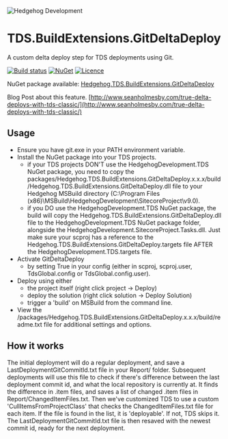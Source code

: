 <img src="http://www.hhog.com/-/media/PublicImages/Hedgehog/Hedgehog-logo-4color-275x46.jpg" alt="Hedgehog Development" border="0"> 


# TDS.BuildExtensions.GitDeltaDeploy #
A custom delta deploy step for TDS deployments using Git.

[![Build status](https://ci.appveyor.com/api/projects/status/biqveu6ugx859i2f?svg=true)](https://ci.appveyor.com/project/SeanHolmesby/tds-buildextensions-gitdeltadeploy/branch/master)
[![NuGet](https://img.shields.io/nuget/v/Hedgehog.TDS.BuildExtensions.GitDeltaDeploy.svg?maxAge=2592000)](https://www.nuget.org/packages/Hedgehog.TDS.BuildExtensions.GitDeltaDeploy)
[![Licence](https://img.shields.io/github/license/mashape/apistatus.svg?maxAge=2592000)](https://github.com/SaintSkeeta/TDS.BuildExtensions.GitDeltaDeploy/blob/master/LICENSE)

NuGet package available: [Hedgehog.TDS.BuildExtensions.GitDeltaDeploy](https://www.nuget.org/packages/Hedgehog.TDS.BuildExtensions.GitDeltaDeploy)

Blog Post about this feature. [http://www.seanholmesby.com/true-delta-deploys-with-tds-classic/](http://www.seanholmesby.com/true-delta-deploys-with-tds-classic/)

## Usage ##
 - Ensure you have git.exe in your PATH environment variable.
 - Install the NuGet package into your TDS projects.
   - if your TDS projects DON'T use the HedgehogDevelopment.TDS NuGet package, you need to copy the packages/Hedgehog.TDS.BuildExtensions.GitDeltaDeploy.x.x.x/build/Hedgehog.TDS.BuildExtensions.GitDeltaDeploy.dll file to your Hedgehog MSBuild directory (C:\Program Files (x86)\MSBuild\HedgehogDevelopment\SitecoreProject\v9.0).
   - if you DO use the HedgehogDevelopment.TDS NuGet package, the build will copy the Hedgehog.TDS.BuildExtensions.GitDeltaDeploy.dll file to the HedgehogDevelopment.TDS NuGet package folder, alongside the HedgehogDevelopment.SitecoreProject.Tasks.dll. Just make sure your scproj has a reference to the Hedgehog.TDS.BuildExtensions.GitDeltaDeploy.targets file AFTER the HedgehogDevelopment.TDS.targets file.
 - Activate GitDeltaDeploy
   - by setting <CustomGitDeltaDeploy>True</CustomGitDeltaDeploy> in your config (either in scproj, scproj.user, TdsGlobal.config or TdsGlobal.config.user).
 - Deploy using either
   -  the project itself (right click project -> Deploy)
   -  deploy the solution (right click solution -> Deploy Solution)
   -  trigger a 'build' on MSBuild from the command line.
 - View the /packages/Hedgehog.TDS.BuildExtensions.GitDeltaDeploy.x.x.x/build/readme.txt file for additional settings and options.

## How it works ##
The initial deployment will do a regular deployment, and save a LastDeploymentGitCommitId.txt file in your Report/ folder.
Subsequent deployments will use this file to check if there's difference between the last deployment commit id, and what the local repository is currently at.
It finds the difference in .item files, and saves a list of changed .item files in Report/ChangedItemFiles.txt.
Then we've customized TDS to use a custom 'CullItemsFromProjectClass' that checks the ChangedItemFiles.txt file for each item. If the file is found in the list, it is 'deployable'. If not, TDS skips it.
The LastDeploymentGitCommitId.txt file is then resaved with the newest commit id, ready for the next deployment.
